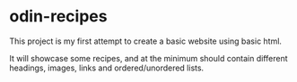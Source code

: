 # odin-recipes

This project is my first attempt to create a basic website using basic html.

It will showcase some recipes, and at the minimum should contain different headings, images, links and ordered/unordered lists.